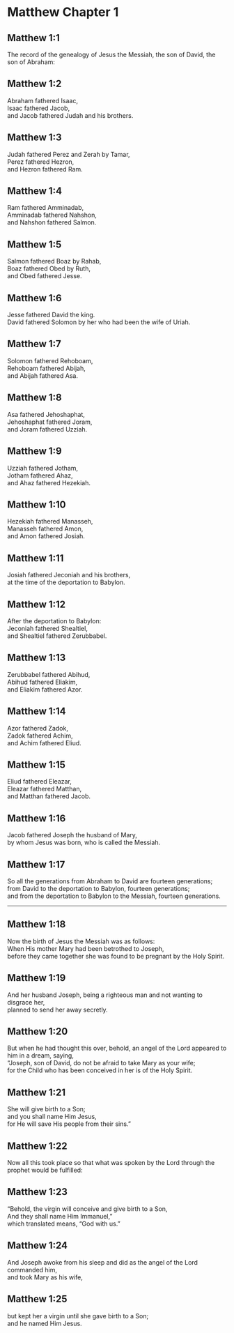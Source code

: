 # Matthew Chapter 1

## Matthew 1:1

The record of the genealogy of Jesus the Messiah, the son of David, the son of Abraham:

## Matthew 1:2

Abraham fathered Isaac,  
Isaac fathered Jacob,  
and Jacob fathered Judah and his brothers.

## Matthew 1:3

Judah fathered Perez and Zerah by Tamar,  
Perez fathered Hezron,  
and Hezron fathered Ram.

## Matthew 1:4

Ram fathered Amminadab,  
Amminadab fathered Nahshon,  
and Nahshon fathered Salmon.

## Matthew 1:5

Salmon fathered Boaz by Rahab,  
Boaz fathered Obed by Ruth,  
and Obed fathered Jesse.

## Matthew 1:6

Jesse fathered David the king.  
David fathered Solomon by her who had been the wife of Uriah.

## Matthew 1:7

Solomon fathered Rehoboam,  
Rehoboam fathered Abijah,  
and Abijah fathered Asa.

## Matthew 1:8

Asa fathered Jehoshaphat,  
Jehoshaphat fathered Joram,  
and Joram fathered Uzziah.

## Matthew 1:9

Uzziah fathered Jotham,  
Jotham fathered Ahaz,  
and Ahaz fathered Hezekiah.

## Matthew 1:10

Hezekiah fathered Manasseh,  
Manasseh fathered Amon,  
and Amon fathered Josiah.

## Matthew 1:11

Josiah fathered Jeconiah and his brothers,  
at the time of the deportation to Babylon.

## Matthew 1:12

After the deportation to Babylon:  
Jeconiah fathered Shealtiel,  
and Shealtiel fathered Zerubbabel.

## Matthew 1:13

Zerubbabel fathered Abihud,  
Abihud fathered Eliakim,  
and Eliakim fathered Azor.

## Matthew 1:14

Azor fathered Zadok,  
Zadok fathered Achim,  
and Achim fathered Eliud.

## Matthew 1:15

Eliud fathered Eleazar,  
Eleazar fathered Matthan,  
and Matthan fathered Jacob.

## Matthew 1:16

Jacob fathered Joseph the husband of Mary,  
by whom Jesus was born, who is called the Messiah.

## Matthew 1:17

So all the generations from Abraham to David are fourteen generations;  
from David to the deportation to Babylon, fourteen generations;  
and from the deportation to Babylon to the Messiah, fourteen generations.

---

## Matthew 1:18

Now the birth of Jesus the Messiah was as follows:  
When His mother Mary had been betrothed to Joseph,  
before they came together she was found to be pregnant by the Holy Spirit.

## Matthew 1:19

And her husband Joseph, being a righteous man and not wanting to disgrace her,  
planned to send her away secretly.

## Matthew 1:20

But when he had thought this over, behold, an angel of the Lord appeared to him in a dream, saying,  
“Joseph, son of David, do not be afraid to take Mary as your wife;  
for the Child who has been conceived in her is of the Holy Spirit.

## Matthew 1:21

She will give birth to a Son;  
and you shall name Him Jesus,  
for He will save His people from their sins.”

## Matthew 1:22

Now all this took place so that what was spoken by the Lord through the prophet would be fulfilled:

## Matthew 1:23

“Behold, the virgin will conceive and give birth to a Son,  
And they shall name Him Immanuel,”  
which translated means, “God with us.”

## Matthew 1:24

And Joseph awoke from his sleep and did as the angel of the Lord commanded him,  
and took Mary as his wife,

## Matthew 1:25

but kept her a virgin until she gave birth to a Son;  
and he named Him Jesus.
